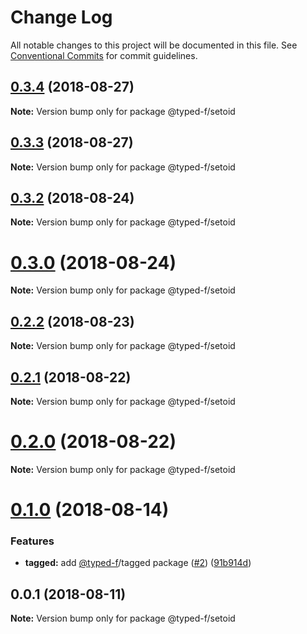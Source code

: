 # Change Log

All notable changes to this project will be documented in this file.
See [Conventional Commits](https://conventionalcommits.org) for commit guidelines.

<a name="0.3.4"></a>
## [0.3.4](https://github.com/Ailrun/typed-f/compare/v0.3.3...v0.3.4) (2018-08-27)

**Note:** Version bump only for package @typed-f/setoid





<a name="0.3.3"></a>
## [0.3.3](https://github.com/Ailrun/typed-f/compare/v0.3.2...v0.3.3) (2018-08-27)

**Note:** Version bump only for package @typed-f/setoid





<a name="0.3.2"></a>
## [0.3.2](https://github.com/Ailrun/typed-f/compare/v0.3.1...v0.3.2) (2018-08-24)

**Note:** Version bump only for package @typed-f/setoid





<a name="0.3.0"></a>
# [0.3.0](https://github.com/Ailrun/typed-f/compare/v0.2.2...v0.3.0) (2018-08-24)

**Note:** Version bump only for package @typed-f/setoid





<a name="0.2.2"></a>
## [0.2.2](https://github.com/Ailrun/typed-f/compare/v0.2.1...v0.2.2) (2018-08-23)

**Note:** Version bump only for package @typed-f/setoid





<a name="0.2.1"></a>
## [0.2.1](https://github.com/Ailrun/typed-f/compare/v0.2.0...v0.2.1) (2018-08-22)

**Note:** Version bump only for package @typed-f/setoid





<a name="0.2.0"></a>
# [0.2.0](https://github.com/Ailrun/typed-f/compare/v0.1.0...v0.2.0) (2018-08-22)

**Note:** Version bump only for package @typed-f/setoid





<a name="0.1.0"></a>
# [0.1.0](https://github.com/Ailrun/typed-f/compare/v0.0.1...v0.1.0) (2018-08-14)


### Features

* **tagged:** add [@typed-f](https://github.com/typed-f)/tagged package ([#2](https://github.com/Ailrun/typed-f/issues/2)) ([91b914d](https://github.com/Ailrun/typed-f/commit/91b914d))





<a name="0.0.1"></a>
## 0.0.1 (2018-08-11)

**Note:** Version bump only for package @typed-f/setoid
